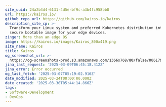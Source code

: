 ```yaml
---
site_uuid: 24a2b4d4-6131-4d5e-bf9c-a3b4fc958bb8
url: https://kairos.io/
github_repo_url: https://github.com/kairos-io/kairos
description_site_cp: >-
  Transform your Linux system and preferred Kubernetes distribution into a
  secure bootable image for your edge devices.
zinger: More than an edge OS
image: https://kairos.io/images/Kairos_800x419.png
site_name: Kairos
title: Kairos
og_screenshot_url: >-
  https://og-screenshots-prod.s3.amazonaws.com/1366x768/80/false/006179cc11c839f9d2eaaaa25482116cdc3f779fcfc607fde617a13a504768e8.jpeg
jina_last_request: '2025-03-09T06:45:18.412Z'
jina_error: Error occurred
og_last_fetch: '2025-03-07T05:19:02.916Z'
date_modified: 2025-03-24T00:00:00.000Z
date_created: '2025-03-30T05:44:14.866Z'
tags:
- Software-Development
- DevOps
---
```












